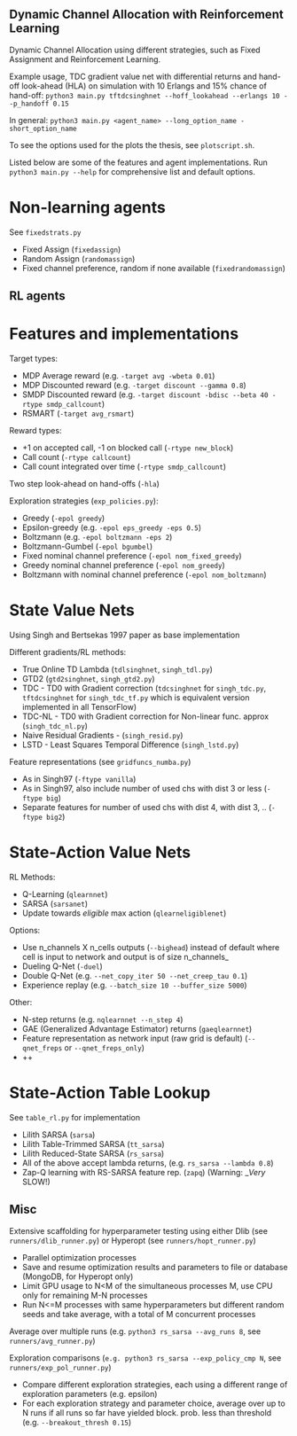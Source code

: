 ## Dynamic Channel Allocation with Reinforcement Learning
Dynamic Channel Allocation using different strategies, such as Fixed Assignment and Reinforcement Learning. 

Example usage, TDC gradient value net with differential returns and hand-off look-ahead (HLA) on simulation
with 10 Erlangs and 15% chance of hand-off: 
`python3 main.py tftdcsinghnet --hoff_lookahead --erlangs 10 --p_handoff 0.15`

In general:
`python3 main.py <agent_name> --long_option_name -short_option_name`

To see the options used for the plots the thesis, see `plotscript.sh`.

Listed below are some of the features and agent implementations. Run `python3
main.py --help` for comprehensive list and default options.
# Non-learning agents
See `fixedstrats.py`
- Fixed Assign (`fixedassign`)
- Random Assign (`randomassign`)
- Fixed channel preference, random if none available (`fixedrandomassign`)

## RL agents
# Features and implementations
Target types: 
- MDP Average reward (e.g. `-target avg -wbeta 0.01`)
- MDP Discounted reward (e.g. `-target discount --gamma 0.8`)
- SMDP Discounted reward (e.g. `-target discount -bdisc --beta 40 -rtype smdp_callcount`)
- RSMART (`-target avg_rsmart`)

Reward types:
- +1 on accepted call, -1 on blocked call (`-rtype new_block`)
- Call count (`-rtype callcount`)
- Call count integrated over time (`-rtype smdp_callcount`)

Two step look-ahead on hand-offs (`-hla`)

Exploration strategies (`exp_policies.py`):
- Greedy (`-epol greedy`)
- Epsilon-greedy (e.g. `-epol eps_greedy -eps 0.5`)
- Boltzmann (e.g. `-epol boltzmann -eps 2`)
- Boltzmann-Gumbel (`-epol bgumbel`)
- Fixed nominal channel preference (`-epol nom_fixed_greedy`)
- Greedy nominal channel preference (`-epol nom_greedy`)
- Boltzmann with nominal channel preference (`-epol nom_boltzmann`)

# State Value Nets
Using Singh and Bertsekas 1997 paper as base implementation

Different gradients/RL methods:
- True Online TD Lambda (`tdlsinghnet`, `singh_tdl.py`)
- GTD2 (`gtd2singhnet`, `singh_gtd2.py`)
- TDC - TD0 with Gradient correction (`tdcsinghnet` for `singh_tdc.py`, `tftdcsinghnet` for `singh_tdc_tf.py` which is equivalent version implemented in all TensorFlow)
- TDC-NL - TD0 with Gradient correction for Non-linear func. approx (`singh_tdc_nl.py`)
- Naive Residual Gradients - (`singh_resid.py`)
- LSTD - Least Squares Temporal Difference (`singh_lstd.py`)

Feature representations (see `gridfuncs_numba.py`)
- As in Singh97 (`-ftype vanilla`)
- As in Singh97, also include number of used chs with dist 3 or less (`-ftype big`)
- Separate features for number of used chs with dist 4, with dist 3, .. (`-ftype big2`)

# State-Action Value Nets
RL Methods:
- Q-Learning (`qlearnnet`)
- SARSA (`sarsanet`)
- Update towards _eligible_ max action (`qlearneligiblenet`)

Options:
- Use n\_channels X n\_cells outputs (`--bighead`) instead of default where cell is input to network and output is of size n\_channels_
- Dueling Q-Net (`-duel`)
- Double Q-Net (e.g. `--net_copy_iter 50 --net_creep_tau 0.1`)
- Experience replay (e.g. `--batch_size 10 --buffer_size 5000`)

Other:
- N-step returns (e.g. `nqlearnnet --n_step 4`)
- GAE (Generalized Advantage Estimator) returns (`gaeqlearnnet`)
- Feature representation as network input (raw grid is default) (`--qnet_freps` or `--qnet_freps_only`)
- ++

# State-Action Table Lookup
See `table_rl.py` for implementation
- Lilith SARSA (`sarsa`)
- Lilith Table-Trimmed SARSA (`tt_sarsa`)
- Lilith Reduced-State SARSA (`rs_sarsa`)
- All of the above accept lambda returns, (e.g. `rs_sarsa --lambda 0.8`)
- Zap-Q learning with RS-SARSA feature rep. (`zapq`) (Warning: __Very_ SLOW!)

## Misc
Extensive scaffolding for hyperparameter testing using either Dlib (see `runners/dlib_runner.py`) or Hyperopt (see `runners/hopt_runner.py`)
- Parallel optimization processes
- Save and resume optimization results and parameters to file or database (MongoDB, for Hyperopt only)
- Limit GPU usage to N<M of the simultaneous processes M, use CPU only for remaining M-N processes
- Run N<=M processes with same hyperparameters but different random seeds and take average, with a total of M concurrent processes

Average over multiple runs (e.g. `python3 rs_sarsa --avg_runs 8`, see `runners/avg_runner.py`)

Exploration comparisons (`e.g. python3 rs_sarsa --exp_policy_cmp N`, see `runners/exp_pol_runner.py`)
- Compare different exploration strategies, each using a different range of exploration parameters (e.g. epsilon)
- For each exploration strategy and parameter choice, average over up to N runs if all runs so far have yielded block. prob. less than threshold (e.g. `--breakout_thresh 0.15`)
 
